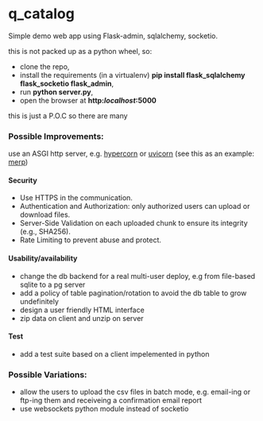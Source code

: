 # q_catalog
Simple demo web app using Flask-admin, sqlalchemy, socketio.

this is not packed up as a python wheel, so:

* clone the repo, 
* install the requirements (in a virtualenv) **pip install flask_sqlalchemy flask_socketio flask_admin**,
* run **python server.py**, 
* open the browser at **http:*localhost*:5000**

this is just a P.O.C so there are many
### Possible Improvements:

use an ASGI http server, e.g. [hypercorn](https://pypi.org/project/hypercorn/) or [uvicorn](https://www.uvicorn.org/)
(see this as an example: [merp](https://github.com/giovanni-angeli/merp))

#### Security

* Use HTTPS in the communication.
* Authentication and Authorization: only authorized users can upload or download files.
* Server-Side Validation on each uploaded chunk to ensure its integrity (e.g., SHA256).
* Rate Limiting to prevent abuse and protect.

#### Usability/availability
 
* change the db backend for a real multi-user deploy, e.g from file-based sqlite to a pg server
* add a policy of table pagination/rotation to avoid the db table to grow undefinitely
* design a user friendly HTML interface 
* zip data on client and unzip on server

#### Test

* add a test suite based on a client impelemented in python

### Possible Variations:

* allow the users to upload the csv files in batch mode, e.g. email-ing or ftp-ing them and receiveing a confirmation email report 
* use websockets python module instead of socketio

